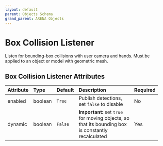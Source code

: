 ```yaml
---
layout: default
parent: Objects Schema
grand_parent: ARENA Objects
---
```



Box Collision Listener
========

Listen for bounding-box collisions with user camera and hands. Must be applied to an object or model with geometric mesh.


Box Collision Listener Attributes
--------------------

| Attribute | Type    | Default     | Description                                                                                       | Required |
|:----------|:--------|:------------|:--------------------------------------------------------------------------------------------------|:---------|
| enabled   | boolean | ```True```  | Publish detections, set `false` to disable                                                        | No       |
| dynamic   | boolean | ```False``` | **Important:** set `true` for moving objects, so that its bounding box is constantly recalculated | Yes      |
 

